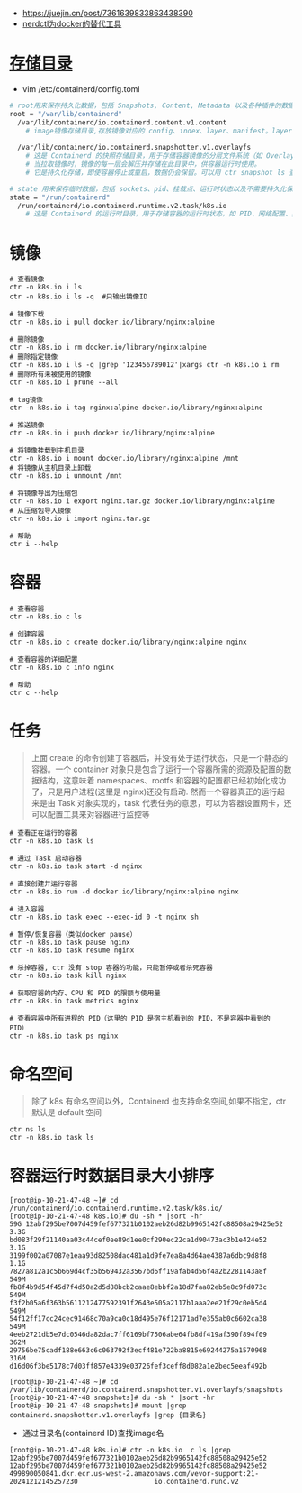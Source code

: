 * https://juejin.cn/post/7361639833863438390
* [nerdctl为docker的替代工具](https://github.com/containerd/nerdctl/blob/main/docs/command-reference.md)

# [存储目录](https://blog.51cto.com/u_11791718/6091847)
* vim /etc/containerd/config.toml
```sh
# root用来保存持久化数据，包括 Snapshots, Content, Metadata 以及各种插件的数据
root = "/var/lib/containerd"
  /var/lib/containerd/io.containerd.content.v1.content   
    # image镜像存储目录,存放镜像对应的 config、index、layer、manifest。layer 是 gzip 文件，其他的是 json 文件。可以用 ctr content ls 查看。
    
  /var/lib/containerd/io.containerd.snapshotter.v1.overlayfs   
    # 这是 Containerd 的快照存储目录，用于存储容器镜像的分层文件系统（如 OverlayFS）。
    # 当拉取镜像时，镜像的每一层会解压并存储在此目录中，供容器运行时使用。
    # 它是持久化存储，即使容器停止或重启，数据仍会保留。可以用 ctr snapshot ls 查看。

# state 用来保存临时数据，包括 sockets、pid、挂载点、运行时状态以及不需要持久化保存的插件数据
state = "/run/containerd"
  /run/containerd/io.containerd.runtime.v2.task/k8s.io
    # 这是 Containerd 的运行时目录，用于存储容器的运行时状态，如 PID、网络配置、挂载点、容器的配置等。包含容器的 rootfs、命名空间、cgroups 等运行时信息。它是临时存储，容器停止后，相关数据会被清理。
```


# 镜像
```
# 查看镜像
ctr -n k8s.io i ls
ctr -n k8s.io i ls -q  #只输出镜像ID

# 镜像下载
ctr -n k8s.io i pull docker.io/library/nginx:alpine

# 删除镜像
ctr -n k8s.io i rm docker.io/library/nginx:alpine
# 删除指定镜像
ctr -n k8s.io i ls -q |grep '123456789012'|xargs ctr -n k8s.io i rm
# 删除所有未被使用的镜像
ctr -n k8s.io i prune --all

# tag镜像
ctr -n k8s.io i tag nginx:alpine docker.io/library/nginx:alpine

# 推送镜像
ctr -n k8s.io i push docker.io/library/nginx:alpine

# 将镜像挂载到主机目录
ctr -n k8s.io i mount docker.io/library/nginx:alpine /mnt
# 将镜像从主机目录上卸载
ctr -n k8s.io i unmount /mnt

# 将镜像导出为压缩包
ctr -n k8s.io i export nginx.tar.gz docker.io/library/nginx:alpine
# 从压缩包导入镜像
ctr -n k8s.io i import nginx.tar.gz

# 帮助
ctr i --help
```

# 容器
```
# 查看容器
ctr -n k8s.io c ls

# 创建容器
ctr -n k8s.io c create docker.io/library/nginx:alpine nginx

# 查看容器的详细配置
ctr -n k8s.io c info nginx

# 帮助
ctr c --help
```

# 任务
>上面 create 的命令创建了容器后，并没有处于运行状态，只是一个静态的容器。一个 container 对象只是包含了运行一个容器所需的资源及配置的数据结构，这意味着 namespaces、rootfs 和容器的配置都已经初始化成功了，只是用户进程(这里是 nginx)还没有启动. 然而一个容器真正的运行起来是由 Task 对象实现的，task 代表任务的意思，可以为容器设置网卡，还可以配置工具来对容器进行监控等
```
# 查看正在运行的容器
ctr -n k8s.io task ls

# 通过 Task 启动容器
ctr -n k8s.io task start -d nginx

# 直接创建并运行容器
ctr -n k8s.io run -d docker.io/library/nginx:alpine nginx

# 进入容器
ctr -n k8s.io task exec --exec-id 0 -t nginx sh

# 暂停/恢复容器（类似docker pause）
ctr -n k8s.io task pause nginx
ctr -n k8s.io task resume nginx

# 杀掉容器, ctr 没有 stop 容器的功能，只能暂停或者杀死容器
ctr -n k8s.io task kill nginx

# 获取容器的内存、CPU 和 PID 的限额与使用量
ctr -n k8s.io task metrics nginx

# 查看容器中所有进程的 PID（这里的 PID 是宿主机看到的 PID，不是容器中看到的 PID）
ctr -n k8s.io task ps nginx
```

# 命名空间
>除了 k8s 有命名空间以外，Containerd 也支持命名空间,如果不指定，ctr 默认是 default 空间
```
ctr ns ls
ctr -n k8s.io task ls
```

# 容器运行时数据目录大小排序
```
[root@ip-10-21-47-48 ~]# cd /run/containerd/io.containerd.runtime.v2.task/k8s.io/
[root@ip-10-21-47-48 k8s.io]# du -sh * |sort -hr
59G	12abf295be7007d459fef677321b0102aeb26d82b9965142fc88508a29425e52
3.3G	bd083f29f21140aa03c44cef0ee89d1ee0cf290ec22ca1d90473ac3b1e424e52
3.1G	3199f002a07087e1eaa93d82508dac481a1d9fe7ea8a4d64ae4387a6dbc9d8f8
1.1G	7827a812a1c5b669d4cf35b569432a3567bd6ff19afab4d56f4a2b2281143a8f
549M	fb8f4b9d54f45d7f4d50a2d5d88bcb2caae8ebbf2a18d7faa82eb5e8c9fd073c
549M	f3f2b05a6f363b5611212477592391f2643e505a2117b1aaa2ee21f29c0eb5d4
549M	54f12ff17cc24cec91468c70a9ca0c18d495e76f12171ad7e355ab0c6602ca38
549M	4eeb2721db5e7dc0546da82dac7ff6169bf7506abe64fb8df419af390f894f09
362M	29756be75cadf188e663c6c063792f3ecf481e722ba8815e69244275a1570968
316M	d16d06f3be5178c7d03ff857e4339e03726fef3ceff8d082a1e2bec5eeaf492b
```
```
[root@ip-10-21-47-48 ~]# cd /var/lib/containerd/io.containerd.snapshotter.v1.overlayfs/snapshots
[root@ip-10-21-47-48 snapshots]# du -sh * |sort -hr
[root@ip-10-21-47-48 snapshots]# mount |grep containerd.snapshotter.v1.overlayfs |grep {目录名}
```
* 通过目录名(containerd ID)查找image名
```
[root@ip-10-21-47-48 k8s.io]# ctr -n k8s.io  c ls |grep 12abf295be7007d459fef677321b0102aeb26d82b9965142fc88508a29425e52
12abf295be7007d459fef677321b0102aeb26d82b9965142fc88508a29425e52    499890050841.dkr.ecr.us-west-2.amazonaws.com/vevor-support:21-20241212145257230                   io.containerd.runc.v2
```